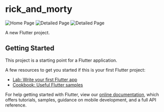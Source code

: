 # rick_and_morty
![Home Page](screnshots/1.png?raw=true "Home Page")
![Detailed Page](screnshots/2.png?raw=true "Detailed Page")
![Detailed Page](screnshots/3.png?raw=true "Detailed Page")





A new Flutter project.

## Getting Started

This project is a starting point for a Flutter application.

A few resources to get you started if this is your first Flutter project:

- [Lab: Write your first Flutter app](https://flutter.dev/docs/get-started/codelab)
- [Cookbook: Useful Flutter samples](https://flutter.dev/docs/cookbook)

For help getting started with Flutter, view our
[online documentation](https://flutter.dev/docs), which offers tutorials,
samples, guidance on mobile development, and a full API reference.
